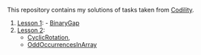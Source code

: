 This repository contains my solutions of tasks taken from [Codility](https://app.codility.com/programmers/lessons/2-arrays/).

1. [Lesson 1](https://app.codility.com/programmers/lessons/1-iterations/): - [BinaryGap](https://app.codility.com/programmers/lessons/1-iterations/binary_gap/)
2. [Lesson 2](https://app.codility.com/programmers/lessons/2-arrays/):
   + [CyclicRotation](https://app.codility.com/programmers/lessons/2-arrays/cyclic_rotation/),
   + [OddOccurrencesInArray](https://app.codility.com/programmers/lessons/2-arrays/odd_occurrences_in_array/)
